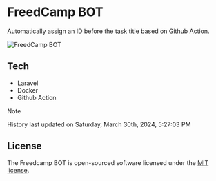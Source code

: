 # FreedCamp BOT

Automatically assign an ID before the task title based on Github Action.

![FreedCamp BOT](https://repository-images.githubusercontent.com/737932867/7d34798b-2680-471c-b089-a78a718d3d6a)

## Tech

- Laravel
- Docker
- Github Action

> [!NOTE]  
> History last updated on Saturday, March 30th, 2024, 5:27:03 PM

## License

The Freedcamp BOT is open-sourced software licensed under the [MIT license](https://opensource.org/licenses/MIT).
